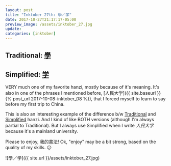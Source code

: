 ```yaml
---
layout: post
title: "Inktober 27th: 學／学"
date: 2017-10-27T21:17:17-05:00
preview_image: /assets/inktober_27.jpg
update: 
categories: [inktober]
---
```


## Traditional: [學](http://www.learnchineseez.com/read-write/traditional/view.php?code=4f86&last=1)

## Simplified: [学](http://www.learnchineseez.com/read-write/simplified/view.php?code=6765&last=1)

VERY much one of my favorite hanzi, mostly because of it's meaning. It's also in one of the phrases I mentioned before, [人民大学]({{ site.baseurl }}{% post_url 2017-10-08-inktober_08 %}), that I forced myself to learn to say before my first trip to China.


This is also an interesting example of the difference b/w [Traditional](https://en.wikipedia.org/wiki/Traditional_Chinese_characters) and [Simplified](https://en.wikipedia.org/wiki/Simplified_Chinese_characters) hanzi. And I kind of like BOTH versions (although I'm always partial to Traditional). But I always use Simplified when I write *人民大学* because it's a mainland university. 

Please to enjoy, 我的書法! Ok, "enjoy" may be a bit strong, based on the quality of my skills. 😕

![學／学]({{ site.url }}/assets/inktober_27.jpg)

